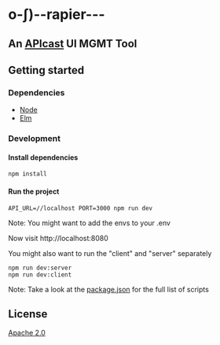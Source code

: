# o-∫)--rapier---

## An [APIcast](https://github.com/3scale/apicast) UI MGMT Tool

## Getting started

### Dependencies

* [Node](https://nodejs.org/en/download/)
* [Elm](https://guide.elm-lang.org/install.html)

### Development

#### Install dependencies
```shell
npm install
```

#### Run the project

```shell
API_URL=//localhost PORT=3000 npm run dev
```
Note: You might want to add the envs to your .env

Now visit http://localhost:8080

You might also want to run the "client" and "server" separately

```shell
npm run dev:server
npm run dev:client
```
Note: Take a look at the [package.json](/package.json) for the full list of scripts
## License
[Apache 2.0](LICENSE)

